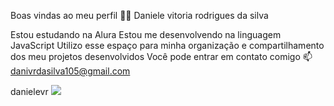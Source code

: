 Boas vindas ao meu perfil 💙💙
Daniele vitoria rodrigues da silva

Estou estudando na Alura
Estou me desenvolvendo na linguagem JavaScript
Utilizo esse espaço para minha organização e compartilhamento dos meu projetos desenvolvidos
Você pode entrar em contato comigo 📫
danivrdasilva105@gmail.com

danielevr
 ![](https://media1.tenor.com/m/ecWVLrNENfsAAAAC/rabbit-secret-life-of-pets.gif)

